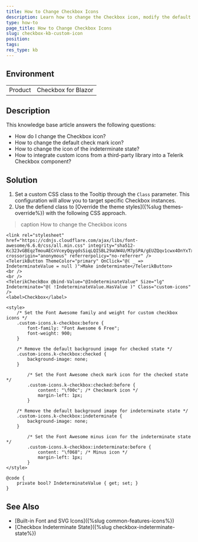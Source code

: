 ```yaml
---
title: How to Change Checkbox Icons
description: Learn how to change the Checkbox icon, modify the default check mark and indeterminate icons, and integrate third-party icons.
type: how-to
page_title: How to Change Checkbox Icons
slug: checkbox-kb-custom-icon
position: 
tags: 
res_type: kb
---
```


## Environment
<table>
	<tbody>
		<tr>
			<td>Product</td>
			<td>Checkbox for Blazor</td>
		</tr>
	</tbody>
</table>


## Description

This knowledge base article answers the following questions:

* How do I change the Checkbox icon?
* How to change the default check mark icon?
* How to change the icon of the indeterminate state?
* How to integrate custom icons from a third-party library into a Telerik Checkbox component?

## Solution
1. Set a custom CSS class to the Tooltip through the `Class` parameter. This configuration will allow you to target specific Checkbox instances.
2. Use the defiend class to [Override the theme styles]({%slug themes-override%}) with the following CSS approach.

>caption How to change the Checkbox icons

````CSHTML
<link rel="stylesheet" href="https://cdnjs.cloudflare.com/ajax/libs/font-awesome/6.6.0/css/all.min.css" integrity="sha512-Kc323vGBEqzTmouAECnVceyQqyqdsSiqLQISBL29aUW4U/M7pSPA/gEUZQqv1cwx4OnYxTxve5UMg5GT6L4JJg==" crossorigin="anonymous" referrerpolicy="no-referrer" />
<TelerikButton ThemeColor="primary" OnClick="@( _ => IndeterminateValue = null )">Make indeterminate</TelerikButton>
<br />
<br />
<TelerikCheckBox @bind-Value="@IndeterminateValue" Size="lg" Indeterminate="@( !IndeterminateValue.HasValue )" Class="custom-icons" />
<label>Checkbox</label>

<style>
    /* Set the Font Awesome family and weight for custom checkbox icons */
    .custom-icons.k-checkbox:before {
        font-family: "Font Awesome 6 Free";
        font-weight: 900;
    }

    /* Remove the default background image for checked state */
    .custom-icons.k-checkbox:checked {
        background-image: none;
    }

        /* Set the Font Awesome check mark icon for the checked state */
        .custom-icons.k-checkbox:checked:before {
            content: "\f00c"; /* Checkmark icon */
            margin-left: 1px;
        }

    /* Remove the default background image for indeterminate state */
    .custom-icons.k-checkbox:indeterminate {
        background-image: none;
    }

        /* Set the Font Awesome minus icon for the indeterminate state */
        .custom-icons.k-checkbox:indeterminate:before {
            content: "\f068"; /* Minus icon */
            margin-left: 1px;
        }
</style>

@code {
    private bool? IndeterminateValue { get; set; }
}
````

## See Also
* [Built-in Font and SVG Icons]({%slug common-features-icons%})
* [Checkbox Indeterminate State]({%slug checkbox-indeterminate-state%})

